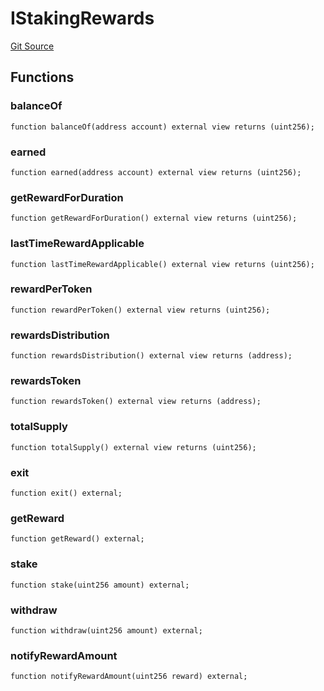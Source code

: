 # IStakingRewards
[Git Source](https://github.com/alchemix-finance/alchemix-v2-dao/blob/ede6fa522daa0fff2c20e5420d5e76d74abb70c3/src/interfaces/synthetix/IStakingRewards.sol)


## Functions
### balanceOf


```solidity
function balanceOf(address account) external view returns (uint256);
```

### earned


```solidity
function earned(address account) external view returns (uint256);
```

### getRewardForDuration


```solidity
function getRewardForDuration() external view returns (uint256);
```

### lastTimeRewardApplicable


```solidity
function lastTimeRewardApplicable() external view returns (uint256);
```

### rewardPerToken


```solidity
function rewardPerToken() external view returns (uint256);
```

### rewardsDistribution


```solidity
function rewardsDistribution() external view returns (address);
```

### rewardsToken


```solidity
function rewardsToken() external view returns (address);
```

### totalSupply


```solidity
function totalSupply() external view returns (uint256);
```

### exit


```solidity
function exit() external;
```

### getReward


```solidity
function getReward() external;
```

### stake


```solidity
function stake(uint256 amount) external;
```

### withdraw


```solidity
function withdraw(uint256 amount) external;
```

### notifyRewardAmount


```solidity
function notifyRewardAmount(uint256 reward) external;
```


